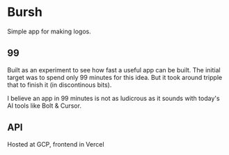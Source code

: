 # Bursh

Simple app for making logos.

## 99

Built as an experiment to see how fast a useful app can be built. The initial
target was to spend only 99 minutes for this idea. But it took around tripple
that to finish it (in discontinous bits).

I believe an app in 99 minutes is not as ludicrous as it sounds with today's AI
tools like Bolt & Cursor.

## API

Hosted at GCP, frontend in Vercel
